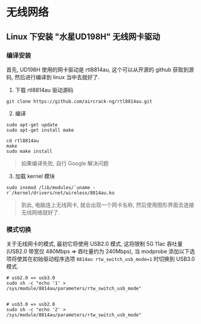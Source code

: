 # 无线网络

## Linux 下安装 "水星UD198H" 无线网卡驱动

### 编译安装

首先, UD198H 使用的网卡驱动是 rtl8814au, 这个可以从开源的 github 获取到源码, 然后进行编译到 linux 当中去就好了.

1. 下载 rtl8814au 驱动源码

```
git clone https://github.com/aircrack-ng/rtl8814au.git
```

2. 编译

```
sudo apt-get update
sudo apt-get install make 

cd rtl8814au
make
sudo make install
```

> 如果编译失败, 自行 Google 解决问题

3. 加载 kernel 模块

```
sudo insmod /lib/modules/`uname -r`/kernel/drivers/net/wireless/8814au.ko
```

> 到此, 电脑连上无线网卡, 就会出现一个网卡名称, 然后使用图形界面去连接无线网络就好了.


### 模式切换

关于无线网卡的模式, 最初它将使用 USB2.0 模式, 这将限制 5G 11ac 吞吐量(USB2.0 带宽仅 480Mbps => 吞吐量约为 240Mbps),
当 modprobe 添加以下选项将使其在初始驱动程序选项 `8814au rtw_switch_usb_mode=1` 时切换到 USB3.0 模式.

```
# usb2.0 => usb3.0
sudo sh -c "echo '1' > /sys/module/8814au/parameters/rtw_switch_usb_mode"


# usb3.0 => usb2.0
sudo sh -c "echo '2' > /sys/module/8814au/parameters/rtw_switch_usb_mode"
```
